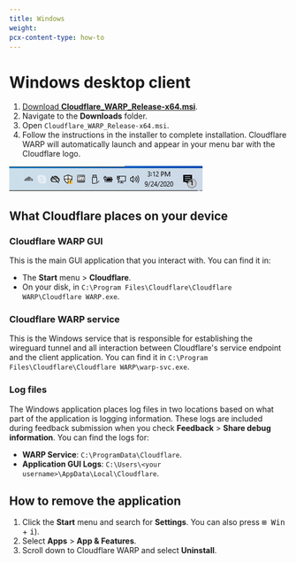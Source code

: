 ```yaml
---
title: Windows
weight:
pcx-content-type: how-to
---
```


# Windows desktop client

1. [Download **Cloudflare_WARP_Release-x64.msi**](https://www.cloudflarewarp.com/Cloudflare_WARP_Release-x64.msi).
1. Navigate to the **Downloads** folder.
1. Open `Cloudflare_WARP_Release-x64.msi`.
1. Follow the instructions in the installer to complete installation. Cloudflare WARP will automatically launch and appear in your menu bar with the Cloudflare logo.

![Windows system tray](../static/windowsSysTray.png)

## What Cloudflare places on your device

### Cloudflare WARP GUI

This is the main GUI application that you interact with. You can find it in:

- The **Start** menu > **Cloudflare**.
- On your disk, in `C:\Program Files\Cloudflare\Cloudflare WARP\Cloudflare WARP.exe`.

### Cloudflare WARP service

This is the Windows service that is responsible for establishing the wireguard tunnel and all interaction between Cloudflare's service endpoint and the client application. You can find it in `C:\Program Files\Cloudflare\Cloudflare WARP\warp-svc.exe`.

### Log files

The Windows application places log files in two locations based on what part of the application is logging information. These logs are included during feedback submission when you check **Feedback** > **Share debug information**. You can find the logs for:

- **WARP Service**: `C:\ProgramData\Cloudflare`.
- **Application GUI Logs**: `C:\Users\<your username>\AppData\Local\Cloudflare`.

## How to remove the application

1. Click the **Start** menu and search for **Settings**. You can also press <kbd>⊞ Win</kbd> + <kbd>i</kbd>).
1. Select **Apps** > **App & Features**.
1. Scroll down to Cloudflare WARP and select **Uninstall**.
